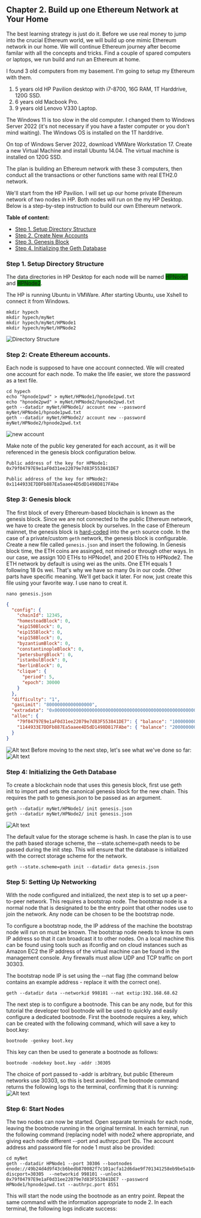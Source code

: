 ## Chapter 2. Build up one Ethereum Network at Your Home

The best learning strategy is just do it. Before we use real money to jump into the crucial Ethereum world, we will build up one mimic Ethereum network in our home. We will continue Ethereum journey after become familar with all the concepts and tricks. Find a couple of spared computers or laptops, we run build and run an Ethereum at home.

I found 3 old computers from my basement. I'm going to setup my Ethereum with them.

1. 5 years old HP Pavilion desktop with i7-8700, 16G RAM, 1T Harddrive, 120G SSD. 
2. 6 years old Macbook Pro.
3. 9 years old Lenovo V330 Laptop. 

The Windows 11 is too slow in the old computer. I changed them to Windows Server 2022 (it's not necessary if you have a faster computer or you don't mind waiting). The Windows OS is installed on the 1T harddrive. 

On top of Windows Server 2022, download VMWare Workstation 17. Create a new Virtual Machine and install Ubuntu 14.04. The virtual machine is installed on 120G SSD.

The plan is building an Ethereum network with these 3 computers, then conduct all the transactions or other functions same with real ETH2.0 network. 

We'll start from the HP Pavilion. I will set up our home private Ethereum network of two nodes in HP. Both nodes will run on the my HP Desktop. Below is a step-by-step instruction to build our own Ethereum network. 


**Table of content:**
- [Step 1. Setup Directory Structure](#directory)
- [Step 2. Create New Accounts](#newaccount)
- [Step 3. Genesis Block](#genesieblock)
- [Step 4. Initializing the Geth Database](#initializegeth)

<a id="directory"></a>
### Step 1. Setup Directory Structure
The data directories in HP Desktop for each node will be named <span style="background-color:green">HPNode1</span> and <span style="background-color:green">HPNode2</span>. 

The HP is running Ubuntu in VMWare. After starting Ubuntu, use Xshell to connect it from Windows. 

```
mkdir hypech
mkdir hypech/myNet
mkdir hypech/myNet/HPNode1
mkdir hypech/myNet/HPNode2
```
![Directory Structure](image-4.png)

<a id="newaccount"></a>
### Step 2: Create Ethereum accounts. 
Each node is supposed to have one account connected. We will created one account for each node. To make the life easier, we store the password as a text file. 

```
cd hypech
echo "hpnode1pwd" > myNet/HPNode1/hpnode1pwd.txt
echo "hpnode2pwd" > myNet/HPNode2/hpnode2pwd.txt
geth --datadir myNet/HPNode1/ account new --password myNet/HPNode1/hpnode1pwd.txt
geth --datadir myNet/HPNode2/ account new --password myNet/HPNode2/hpnode2pwd.txt
```
![new account](image-5.png)

Make note of the public key generated for each account, as it will be referenced in the genesis block configuration below.

`Public address of the key for HPNode1:   0x79f04797E9e1aF0d31ee22079e7d83F553841DE7`

`Public address of the key for HPNode2:   0x1144933E7DDFb887Ea5aaee4D5dD1498D817FAbe`

<a id="genesisblock"></a>
### Step 3: Genesis block

The first block of every Ethereum-based blockchain is known as the genesis block. Since we are not connected to the public Ethereum network, we have to create the genesis block by ourselves. In the case of Ethereum mainnet, the genesis block is [hard-coded](https://github.com/ethereum/go-ethereum/blob/master/core/genesis.go) into the `geth` source code. In the case of a private/custom `geth` network, the genesis block is configurable. Create a new file called `genesis.json` and insert the following. 
In Genesis block time, the ETH coins are assinged, not mined or through other ways. In our case, we assign 100 ETHs to HPNode1, and 200 ETHs to HPNode2. The ETH network by default is using wei as the units. One ETH equals 1 following 18 0s wei. That's why we have so many 0s in our code. 
Other parts have specific meaning. We'll get back it later. For now, just create this file using your favorite way. I use nano to creat it.

```
nano genesis.json
```


```json
{
  "config": {
    "chainId": 12345,
    "homesteadBlock": 0,
    "eip150Block": 0,
    "eip155Block": 0,
    "eip158Block": 0,
    "byzantiumBlock": 0,
    "constantinopleBlock": 0,
    "petersburgBlock": 0,
    "istanbulBlock": 0,
    "berlinBlock": 0,
    "clique": {
      "period": 5,
      "epoch": 30000
    }
  },
  "difficulty": "1",
  "gasLimit": "80000000000000000",
  "extradata": "0x00000000000000000000000000000000000000000000000000000000000000007df9a875a174b3bc565e6424a0050ebc1b2d1d820000000000000000000000000000000000000000000000000000000000000000000000000000000000000000000000000000000000000000000000000000000000",
  "alloc": {
    "79f04797E9e1aF0d31ee22079e7d83F553841DE7": { "balance": "100000000000000000000" },
    "1144933E7DDFb887Ea5aaee4D5dD1498D817FAbe": { "balance": "200000000000000000000" }
  }
}
```
![Alt text](image-7.png)
Before moving to the next step, let's see what we've done so far:
![Alt text](image-8.png)


<a id="initializegeth"></a>
### Step 4: Initializing the Geth Database

To create a blockchain node that uses this genesis block, first use geth init to import and sets the canonical genesis block for the new chain. This requires the path to genesis.json to be passed as an argument.

```
geth --datadir myNet/HPNode1/ init genesis.json
geth --datadir myNet/HPNode2/ init genesis.json
```

![Alt text](image-9.png)

The default value for the storage scheme is hash. In case the plan is to use the path based storage scheme, the --state.scheme=path needs to be passed during the init step. This will ensure that the database is initialized with the correct storage scheme for the network.

`geth --state.scheme=path init --datadir data genesis.json`

<a id="bootnode"></a>
### Step 5: Setting Up Networking

With the node configured and initialized, the next step is to set up a peer-to-peer network. This requires a bootstrap node. The bootstrap node is a normal node that is designated to be the entry point that other nodes use to join the network. Any node can be chosen to be the bootstrap node.

To configure a bootstrap node, the IP address of the machine the bootstrap node will run on must be known. The bootstrap node needs to know its own IP address so that it can broadcast it to other nodes. On a local machine this can be found using tools such as ifconfig and on cloud instances such as Amazon EC2 the IP address of the virtual machine can be found in the management console. Any firewalls must allow UDP and TCP traffic on port 30303.

The bootstrap node IP is set using the --nat flag (the command below contains an example address - replace it with the correct one).

`geth --datadir data --networkid 998101 --nat extip:192.168.68.62`


The next step is to configure a bootnode. This can be any node, but for this tutorial the developer tool bootnode will be used to quickly and easily configure a dedicated bootnode. First the bootnode requires a key, which can be created with the following command, which will save a key to boot.key:

`bootnode -genkey boot.key`

This key can then be used to generate a bootnode as follows:

`bootnode -nodekey boot.key -addr :30305`

The choice of port passed to -addr is arbitrary, but public Ethereum networks use 30303, so this is best avoided. The bootnode command returns the following logs to the terminal, confirming that it is running:
![Alt text](image-11.png)


<a id="startnodes"></a>
### Step 6: Start Nodes

The two nodes can now be started. Open separate terminals for each node, leaving the bootnode running in the original terminal. In each terminal, run the following command (replacing node1 with node2 where appropriate, and giving each node different --port and authrpc.port IDs. The account address and password file for node 1 must also be provided:

```
cd myNet
geth --datadir HPNode1 --port 30306 --bootnodes enode://49b24d4d9f43cb6bedb870082f7c101acfa12d6dae9f701341258eb9be5a104f6c3bc5199dc8a1b133a4b06fa4413bb9735374b09d7c04e29e1e10435c74660d@127.0.0.1:0?discport=30305  --networkid 998101 --unlock 0x79f04797E9e1aF0d31ee22079e7d83F553841DE7 --password HPNode1/hpnode1pwd.txt --authrpc.port 8551
```

This will start the node using the bootnode as an entry point. Repeat the same command with the information appropriate to node 2. In each terminal, the following logs indicate success: